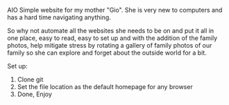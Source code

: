 AIO Simple website for my mother "Gio". She is very new to computers and has a hard time navigating anything.

So why not automate all the websites she needs to be on and put it all in one place, easy to read, easy to set up and with the addition of the family photos,
help mitigate stress by rotating a gallery of family photos of our family so she can explore and forget about the outside world for a bit.


Set up:
1. Clone git
2. Set the file location as the default homepage for any browser
3. Done, Enjoy
